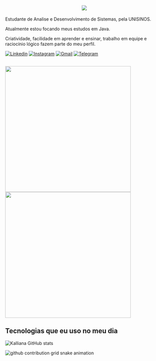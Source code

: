 <h1 align="center">
    <img src="https://readme-typing-svg.herokuapp.com/?font=Righteous&size=40&center=true&vCenter=true&width=500&height=70&duration=4000&lines=OLÁ!+👋;+SOU+KALLIANA+GLAESER!;" />
</h1>


<p> Estudante de Analise e Desenvolvimento de Sistemas, pela UNISINOS.</p>

<p>Atualmente estou focando meus estudos em Java.</p>

<p>Criatividade, facilidade em aprender e ensinar, trabalho em equipe e raciocínio lógico fazem parte do meu perfil.</p>
  
[![Linkedin](https://img.shields.io/badge/LinkedIn-0077B5?style=for-the-badge&logo=linkedin&logoColor=white)](https://www.linkedin.com/in/kalliana-glaeser/)
[![Instagram](https://img.shields.io/badge/Instagram-E4405F?style=for-the-badge&logo=instagram&logoColor=white)](https://www.instagram.com/kallianaa/)
[![Gmail](https://img.shields.io/badge/Gmail-D14836?style=for-the-badge&logo=gmail&logoColor=white)](mailto:kalliana.glaeser@gmail.com)
[![Telegram](https://img.shields.io/badge/Telegram-2CA5E0?style=for-the-badge&logo=telegram&logoColor=white)](https://t.me/kallianaa)

<div style="display: inline_block"><br>
  <img src="https://github-readme-stats.vercel.app/api?username=kallianaa&show_icons=true&theme=transparent&rank_icon=github&hide_border=true" width="400">
  <img src="https://github-readme-streak-stats.herokuapp.com?user=kallianaa&theme=transparent&hide_border=true" width="400">
</div>

## Tecnologias que eu uso no meu dia

![Kalliana GitHub stats](https://github-readme-stats.vercel.app/api/top-langs/?username=kallianaa&hide=HTML&langs_count=8&layout=compact&theme=transparent&border_radius=10&size_weight=0.5&count_weight=0.5&exclude_repo=github-readme-stats&hide_border=true)


<picture align="center">
  <source media="(prefers-color-scheme: dark)" srcset="https://raw.githubusercontent.com/kallianaa/kallianaa/output/github-contribution-grid-snake-dark.svg">
  <source media="(prefers-color-scheme: light)" srcset="https://raw.githubusercontent.com/kallianaa/kallianaa/output/github-contribution-grid-snake-dark.svg">
  <img align="center" alt="github contribution grid snake animation" src="https://raw.githubusercontent.com/kallianaa/kallianaa/output/github-contribution-grid-snake.svg">
</picture>

<!---
kallianaa/kallianaa is a ✨ special ✨ repository because its `README.md` (this file) appears on your GitHub profile.
You can click the Preview link to take a look at your changes.
--->
